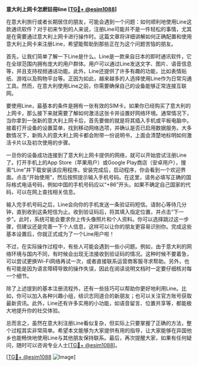 **意大利上网卡怎麽註冊line [[TG💪+ @esim1088](https://t.me/s/esim1088)]**

在意大利旅行或者长期居住的朋友，可能会遇到一个问题：如何顺利地使用Line这款通讯软件？对于初来乍到的人来说，注册Line可能并不是一件轻松的事情，尤其是在需要通过意大利上网卡进行操作时。这篇文章将详细讲解如何正确配置和使用意大利上网卡来注册Line，希望能帮助到那些正在为这个问题苦恼的朋友。

首先，让我们简单了解一下Line是什么。Line是一款来自日本的即时通讯软件，它在全球范围内拥有庞大的用户群体。用户可以通过Line发送文字、图片、语音信息等，并且支持视频通话功能。此外，Line还提供了许多有趣的功能，比如表情贴纸、游戏以及购物平台等。正因为如此，越来越多的人选择使用Line作为日常沟通工具。然而，在意大利使用Line之前，你需要确保自己的设备能够正常连接互联网。

要使用Line，最基本的条件是拥有一张有效的SIM卡。如果你已经购买了意大利的上网卡，那么接下来就需要了解如何激活这张卡并设置好网络环境。通常情况下，当你拿到一张新的意大利上网卡后，首先要做的就是将其插入手机或平板电脑中。接着打开设备的设置菜单，找到移动网络选项，并确认是否已启用数据服务。大多数情况下，新购入的意大利上网卡都会附带一份说明书，上面会清楚地标明如何激活卡片以及初次使用的步骤。

一旦你的设备成功连接到了意大利上网卡提供的网络，就可以开始尝试注册Line了。打开手机上的App Store（苹果用户）或Google Play商店（安卓用户），搜索“Line”并下载安装该应用程序。安装完成后，启动程序，你会看到一个欢迎界面。点击“开始使用”，然后按照提示输入手机号码。在这里，请务必填写正确的国际格式电话号码，例如中国的手机号码应以“+86”开头。如果不确定自己国家的代码，可以在网上查找相关信息。

输入完手机号码之后，Line会向你的手机发送一条验证码短信。请耐心等待几分钟，直到收到这条短信为止。收到验证码后，将其填入指定位置，并点击“下一步”。此时，系统可能会要求你上传头像照片和个人资料。你可以选择跳过这一步骤，但建议还是完善一下个人信息，这样可以让你的朋友更容易识别你。完成这些基本设置后，你就正式成为了一个Line用户啦！

不过，在实际操作过程中，有些人可能会遇到一些小问题。例如，由于意大利的网络环境与国内不同，有时候会出现无法接收到验证码的情况。这种时候不要着急，可以尝试更换Wi-Fi网络再试一次，或者直接联系运营商客服寻求帮助。另外，也有可能是因为语言障碍导致的操作失误，因此在阅读说明文档时一定要仔细核对每一个细节。

除了上述提到的基本注册流程外，还有一些技巧可以帮助你更好地利用Line。比如，你可以加入各种兴趣小组，结识志同道合的新朋友；也可以关注官方账号获取最新资讯。此外，Line还有许多实用的小功能，如语音留言、位置共享等，都能极大地提升你的社交体验。

总而言之，虽然在意大利注册Line看似复杂，但实际上只要掌握了正确的方法，整个过程其实非常简单。希望本文能够为大家提供有用的指导，让大家能够在异国他乡也能畅快地使用Line与其他朋友保持联系。最后，再次提醒大家，如果有任何疑问，随时可以咨询专业人士[[TG💪+ @esim1088](https://t.me/s/esim1088)]。

[[TG💪+ @esim1088](https://t.me/s/esim1088) ![Image](https://i.postimg.cc/4NQfJmqS/Snipaste-2025-05-13-00-14-12.png)]